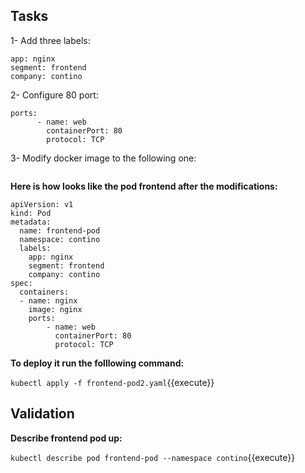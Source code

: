 ## Tasks

1- Add three labels:
```
app: nginx
segment: frontend
company: contino
```
2- Configure 80 port:
```
ports:
      - name: web
        containerPort: 80
        protocol: TCP
```
3- Modify docker image to the following one:
```

```


**Here is how looks like the pod frontend after the modifications:**

```
apiVersion: v1
kind: Pod
metadata:
  name: frontend-pod
  namespace: contino
  labels:
    app: nginx
    segment: frontend
    company: contino
spec:
  containers:
  - name: nginx
    image: nginx
    ports:
        - name: web
          containerPort: 80
          protocol: TCP
```

**To deploy it run the folllowing command:** 

`kubectl apply -f frontend-pod2.yaml`{{execute}}

## Validation

**Describe frontend pod up:**

`kubectl describe pod frontend-pod --namespace contino`{{execute}}
